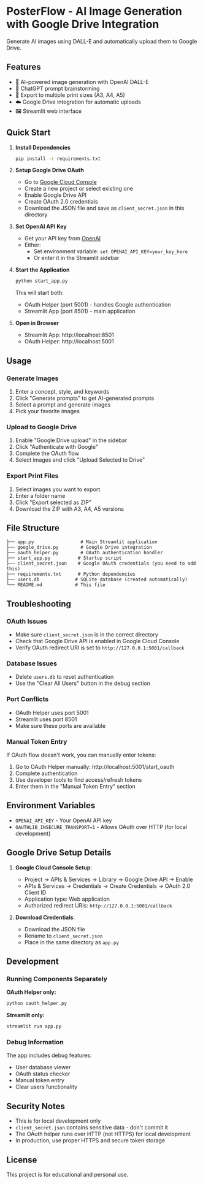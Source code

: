 # PosterFlow - AI Image Generation with Google Drive Integration

Generate AI images using DALL-E and automatically upload them to Google Drive.

## Features

- 🎨 AI-powered image generation with OpenAI DALL-E
- 💭 ChatGPT prompt brainstorming
- 📱 Export to multiple print sizes (A3, A4, A5)
- ☁️ Google Drive integration for automatic uploads
- 🖼️ Streamlit web interface

## Quick Start

1. **Install Dependencies**
   ```bash
   pip install -r requirements.txt
   ```

2. **Setup Google Drive OAuth**
   - Go to [Google Cloud Console](https://console.cloud.google.com/)
   - Create a new project or select existing one
   - Enable Google Drive API
   - Create OAuth 2.0 credentials
   - Download the JSON file and save as `client_secret.json` in this directory

3. **Set OpenAI API Key**
   - Get your API key from [OpenAI](https://platform.openai.com/api-keys)
   - Either:
     - Set environment variable: `set OPENAI_API_KEY=your_key_here`
     - Or enter it in the Streamlit sidebar

4. **Start the Application**
   ```bash
   python start_app.py
   ```
   
   This will start both:
   - OAuth Helper (port 5001) - handles Google authentication
   - Streamlit App (port 8501) - main application

5. **Open in Browser**
   - Streamlit App: http://localhost:8501
   - OAuth Helper: http://localhost:5001

## Usage

### Generate Images
1. Enter a concept, style, and keywords
2. Click "Generate prompts" to get AI-generated prompts
3. Select a prompt and generate images
4. Pick your favorite images

### Upload to Google Drive
1. Enable "Google Drive upload" in the sidebar
2. Click "Authenticate with Google" 
3. Complete the OAuth flow
4. Select images and click "Upload Selected to Drive"

### Export Print Files
1. Select images you want to export
2. Enter a folder name
3. Click "Export selected as ZIP"
4. Download the ZIP with A3, A4, A5 versions

## File Structure

```
├── app.py                 # Main Streamlit application
├── google_drive.py        # Google Drive integration
├── oauth_helper.py        # OAuth authentication handler
├── start_app.py          # Startup script
├── client_secret.json    # Google OAuth credentials (you need to add this)
├── requirements.txt      # Python dependencies
├── users.db             # SQLite database (created automatically)
└── README.md            # This file
```

## Troubleshooting

### OAuth Issues
- Make sure `client_secret.json` is in the correct directory
- Check that Google Drive API is enabled in Google Cloud Console
- Verify OAuth redirect URI is set to `http://127.0.0.1:5001/callback`

### Database Issues
- Delete `users.db` to reset authentication
- Use the "Clear All Users" button in the debug section

### Port Conflicts
- OAuth Helper uses port 5001
- Streamlit uses port 8501
- Make sure these ports are available

### Manual Token Entry
If OAuth flow doesn't work, you can manually enter tokens:
1. Go to OAuth Helper manually: http://localhost:5001/start_oauth
2. Complete authentication
3. Use developer tools to find access/refresh tokens
4. Enter them in the "Manual Token Entry" section

## Environment Variables

- `OPENAI_API_KEY` - Your OpenAI API key
- `OAUTHLIB_INSECURE_TRANSPORT=1` - Allows OAuth over HTTP (for local development)

## Google Drive Setup Details

1. **Google Cloud Console Setup**:
   - Project → APIs & Services → Library → Google Drive API → Enable
   - APIs & Services → Credentials → Create Credentials → OAuth 2.0 Client ID
   - Application type: Web application
   - Authorized redirect URIs: `http://127.0.0.1:5001/callback`

2. **Download Credentials**:
   - Download the JSON file
   - Rename to `client_secret.json`
   - Place in the same directory as `app.py`

## Development

### Running Components Separately

**OAuth Helper only:**
```bash
python oauth_helper.py
```

**Streamlit only:**
```bash
streamlit run app.py
```

### Debug Information
The app includes debug features:
- User database viewer
- OAuth status checker
- Manual token entry
- Clear users functionality

## Security Notes

- This is for local development only
- `client_secret.json` contains sensitive data - don't commit it
- The OAuth helper runs over HTTP (not HTTPS) for local development
- In production, use proper HTTPS and secure token storage

## License

This project is for educational and personal use.
